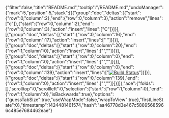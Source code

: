 {"filter":false,"title":"README.md","tooltip":"/README.md","undoManager":{"mark":5,"position":5,"stack":[[{"group":"doc","deltas":[{"start":{"row":0,"column":2},"end":{"row":0,"column":3},"action":"remove","lines":["c"]},{"start":{"row":0,"column":2},"end":{"row":0,"column":3},"action":"insert","lines":["C"]}]}],[{"group":"doc","deltas":[{"start":{"row":0,"column":16},"end":{"row":0,"column":17},"action":"insert","lines":[" "]}]}],[{"group":"doc","deltas":[{"start":{"row":0,"column":20},"end":{"row":1,"column":0},"action":"insert","lines":["",""]}]}],[{"group":"doc","deltas":[{"start":{"row":0,"column":0},"end":{"row":1,"column":0},"action":"insert","lines":["",""]}]}],[{"group":"doc","deltas":[{"start":{"row":0,"column":0},"end":{"row":0,"column":139},"action":"insert","lines":["[![Build Status](https://travis-ci.org/jonasnahum/contribuyentesApi.svg?branch=master)](https://travis-ci.org/jonasnahum/contribuyentesApi)"]}]}],[{"group":"doc","deltas":[{"start":{"row":0,"column":139},"end":{"row":1,"column":0},"action":"insert","lines":["",""]}]}]]},"ace":{"folds":[],"scrolltop":0,"scrollleft":0,"selection":{"start":{"row":1,"column":0},"end":{"row":1,"column":0},"isBackwards":true},"options":{"guessTabSize":true,"useWrapMode":false,"wrapToView":true},"firstLineState":0},"timestamp":1424481461574,"hash":"aa46778d3e467c58895685966c485e7684462eae"}